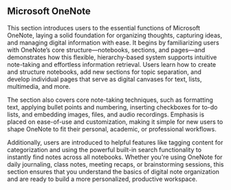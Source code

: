 ## Microsoft OneNote

This section introduces users to the essential functions of Microsoft OneNote, laying a solid foundation for organizing thoughts, capturing ideas, and managing digital information with ease. It begins by familiarizing users with OneNote’s core structure—notebooks, sections, and pages—and demonstrates how this flexible, hierarchy-based system supports intuitive note-taking and effortless information retrieval. Users learn how to create and structure notebooks, add new sections for topic separation, and develop individual pages that serve as digital canvases for text, lists, multimedia, and more.

The section also covers core note-taking techniques, such as formatting text, applying bullet points and numbering, inserting checkboxes for to-do lists, and embedding images, files, and audio recordings. Emphasis is placed on ease-of-use and customization, making it simple for new users to shape OneNote to fit their personal, academic, or professional workflows.

Additionally, users are introduced to helpful features like tagging content for categorization and using the powerful built-in search functionality to instantly find notes across all notebooks. Whether you're using OneNote for daily journaling, class notes, meeting recaps, or brainstorming sessions, this section ensures that you understand the basics of digital note organization and are ready to build a more personalized, productive workspace.

